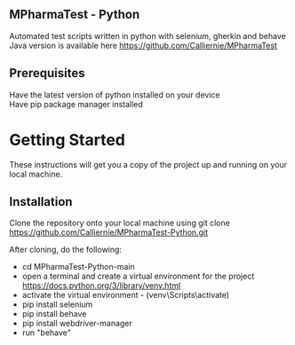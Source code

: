 ## MPharmaTest - Python
Automated test scripts written in python with selenium, gherkin and behave\
Java version is available here https://github.com/Calliernie/MPharmaTest

## Prerequisites
Have the latest version of python installed on your device\
Have pip package manager installed
 
# Getting Started
These instructions will get you a copy of the project up and running on your local machine.

## Installation
Clone the repository onto your local machine using git clone https://github.com/Calliernie/MPharmaTest-Python.git

After cloning, do the following:

- cd MPharmaTest-Python-main
- open a terminal and create a virtual environment for the project https://docs.python.org/3/library/venv.html
- activate the virtual environment - (venv\Scripts\activate)
- pip install selenium
- pip install behave
- pip install webdriver-manager
- run "behave"
